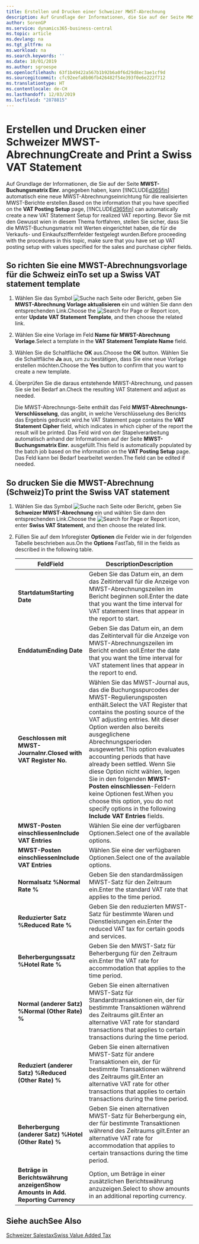 ```yaml
---
title: Erstellen und Drucken einer Schweizer MWST-Abrechnung
description: Auf Grundlage der Informationen, die Sie auf der Seite MWST-Buchungsmatrix Einr. angegeben haben, kann Business Central automatisch eine neue MWST-Abrechnungseinrichtung für die realisierten MWST-Berichte erstellen. Bevor Sie mit den Gewusst wien in diesem Thema fortfahren, stellen Sie sicher, dass Sie die MWST-Buchungsmatrix mit Werten eingerichtet haben, die für die Verkaufs- und Einkaufsziffernfelder festgelegt wurden.
author: SorenGP
ms.service: dynamics365-business-central
ms.topic: article
ms.devlang: na
ms.tgt_pltfrm: na
ms.workload: na
ms.search.keywords: ''
ms.date: 10/01/2019
ms.author: sgroespe
ms.openlocfilehash: 63f1b49422a567b1b92b6a0f6d29d8ec3ae1cf9d
ms.sourcegitcommit: cfc92eefa8b06fb426482f54e393f0e6e222f712
ms.translationtype: HT
ms.contentlocale: de-CH
ms.lasthandoff: 12/03/2019
ms.locfileid: "2878815"
---
```

# <a name="create-and-print-a-swiss-vat-statement"></a><span data-ttu-id="4b75b-104">Erstellen und Drucken einer Schweizer MWST-Abrechnung</span><span class="sxs-lookup"><span data-stu-id="4b75b-104">Create and Print a Swiss VAT Statement</span></span>
<span data-ttu-id="4b75b-105">Auf Grundlage der Informationen, die Sie auf der Seite **MWST-Buchungsmatrix Einr.** angegeben haben, kann [!INCLUDE[d365fin](../../includes/d365fin_md.md)] automatisch eine neue MWST-Abrechnungseinrichtung für die realisierten MWST-Berichte erstellen.</span><span class="sxs-lookup"><span data-stu-id="4b75b-105">Based on the information that you have specified on the **VAT Posting Setup** page, [!INCLUDE[d365fin](../../includes/d365fin_md.md)] can automatically create a new VAT Statement Setup for realized VAT reporting.</span></span> <span data-ttu-id="4b75b-106">Bevor Sie mit den Gewusst wien in diesem Thema fortfahren, stellen Sie sicher, dass Sie die MWST-Buchungsmatrix mit Werten eingerichtet haben, die für die Verkaufs- und Einkaufsziffernfelder festgelegt wurden.</span><span class="sxs-lookup"><span data-stu-id="4b75b-106">Before proceeding with the procedures in this topic, make sure that you have set up VAT posting setup with values specified for the sales and purchase cipher fields.</span></span>  

## <a name="to-set-up-a-swiss-vat-statement-template"></a><span data-ttu-id="4b75b-107">So richten Sie eine MWST-Abrechnungsvorlage für die Schweiz ein</span><span class="sxs-lookup"><span data-stu-id="4b75b-107">To set up a Swiss VAT statement template</span></span>  

1.  <span data-ttu-id="4b75b-108">Wählen Sie das Symbol ![Suche nach Seite oder Bericht](../../media/ui-search/search_small.png "Suche nach Seiten- oder Berichtssymbolen"), geben Sie **MWST-Abrechnung Vorlage aktualisieren** ein und wählen Sie dann den entsprechenden Link.</span><span class="sxs-lookup"><span data-stu-id="4b75b-108">Choose the ![Search for Page or Report](../../media/ui-search/search_small.png "Search for Page or Report icon") icon, enter **Update VAT Statement Template**, and then choose the related link.</span></span>  
2.  <span data-ttu-id="4b75b-109">Wählen Sie eine Vorlage im Feld **Name für MWST-Abrechnung Vorlage**.</span><span class="sxs-lookup"><span data-stu-id="4b75b-109">Select a template in the **VAT Statement Template Name** field.</span></span>
3.  <span data-ttu-id="4b75b-110">Wählen Sie die Schaltfläche **OK** aus.</span><span class="sxs-lookup"><span data-stu-id="4b75b-110">Choose the **OK** button.</span></span> <span data-ttu-id="4b75b-111">Wählen Sie die Schaltfläche **Ja** aus, um zu bestätigen, dass Sie eine neue Vorlage erstellen möchten.</span><span class="sxs-lookup"><span data-stu-id="4b75b-111">Choose the **Yes** button to confirm that you want to create a new template.</span></span>  
4.  <span data-ttu-id="4b75b-112">Überprüfen Sie die daraus entstehende MWST-Abrechnung, und passen Sie sie bei Bedarf an.</span><span class="sxs-lookup"><span data-stu-id="4b75b-112">Check the resulting VAT Statement and adjust as needed.</span></span>  

     <span data-ttu-id="4b75b-113">Die MWST-Abrechnungs-Seite enthält das Feld **MWST-Abrechnungs-Verschlüsselung**, das angibt, in welche Verschlüsselung des Berichts das Ergebnis gedruckt wird.</span><span class="sxs-lookup"><span data-stu-id="4b75b-113">he VAT Statement page contains the **VAT Statement Cipher** field, which indicates in which cipher of the report the result will be printed.</span></span> <span data-ttu-id="4b75b-114">Das Feld wird von der Stapelverarbeitung automatisch anhand der Informationen auf der Seite **MWST-Buchungsmatrix Einr.** ausgefüllt.</span><span class="sxs-lookup"><span data-stu-id="4b75b-114">This field is automatically populated by the batch job based on the information on the **VAT Posting Setup** page.</span></span> <span data-ttu-id="4b75b-115">Das Feld kann bei Bedarf bearbeitet werden.</span><span class="sxs-lookup"><span data-stu-id="4b75b-115">The field can be edited if needed.</span></span>  

## <a name="to-print-the-swiss-vat-statement"></a><span data-ttu-id="4b75b-116">So drucken Sie die MWST-Abrechnung (Schweiz)</span><span class="sxs-lookup"><span data-stu-id="4b75b-116">To print the Swiss VAT statement</span></span>  

1.  <span data-ttu-id="4b75b-117">Wählen Sie das Symbol ![Suche nach Seite oder Bericht](../../media/ui-search/search_small.png "Suche nach Seiten- oder Berichtssymbolen"), geben Sie **Schweizer MWST-Abrechnung** ein und wählen Sie dann den entsprechenden Link.</span><span class="sxs-lookup"><span data-stu-id="4b75b-117">Choose the ![Search for Page or Report](../../media/ui-search/search_small.png "Search for Page or Report icon") icon, enter **Swiss VAT Statement**, and then choose the related link.</span></span>  
2.  <span data-ttu-id="4b75b-118">Füllen Sie auf dem Inforegister **Optionen** die Felder wie in der folgenden Tabelle beschrieben aus.</span><span class="sxs-lookup"><span data-stu-id="4b75b-118">On the **Options** FastTab, fill in the fields as described in the following table.</span></span>  

    |<span data-ttu-id="4b75b-119">Feld</span><span class="sxs-lookup"><span data-stu-id="4b75b-119">Field</span></span>|<span data-ttu-id="4b75b-120">Description</span><span class="sxs-lookup"><span data-stu-id="4b75b-120">Description</span></span>|  
    |---------------------------------|---------------------------------------|  
    |<span data-ttu-id="4b75b-121">**Startdatum**</span><span class="sxs-lookup"><span data-stu-id="4b75b-121">**Starting Date**</span></span>|<span data-ttu-id="4b75b-122">Geben Sie das Datum ein, an dem das Zeitintervall für die Anzeige von MWST-Abrechnungszeilen im Bericht beginnen soll.</span><span class="sxs-lookup"><span data-stu-id="4b75b-122">Enter the date that you want the time interval for VAT statement lines that appear in the report to start.</span></span>|  
    |<span data-ttu-id="4b75b-123">**Enddatum**</span><span class="sxs-lookup"><span data-stu-id="4b75b-123">**Ending Date**</span></span>|<span data-ttu-id="4b75b-124">Geben Sie das Datum ein, an dem das Zeitintervall für die Anzeige von MWST-Abrechnungszeilen im Bericht enden soll.</span><span class="sxs-lookup"><span data-stu-id="4b75b-124">Enter the date that you want the time interval for VAT statement lines that appear in the report to end.</span></span>|  
    |<span data-ttu-id="4b75b-125">**Geschlossen mit MWST-Journalnr.**</span><span class="sxs-lookup"><span data-stu-id="4b75b-125">**Closed with VAT Register No.**</span></span>|<span data-ttu-id="4b75b-126">Wählen Sie das MWST-Journal aus, das die Buchungsspurcodes der MWST-Regulierungsposten enthält.</span><span class="sxs-lookup"><span data-stu-id="4b75b-126">Select the VAT Register that contains the posting source of the VAT adjusting entries.</span></span> <span data-ttu-id="4b75b-127">Mit dieser Option werden also bereits ausgeglichene Abrechnungsperioden ausgewertet.</span><span class="sxs-lookup"><span data-stu-id="4b75b-127">This option evaluates accounting periods that have already been settled.</span></span> <span data-ttu-id="4b75b-128">Wenn Sie diese Option nicht wählen, legen Sie in den folgenden **MWST-Posten einschliessen**-Feldern keine Optionen fest.</span><span class="sxs-lookup"><span data-stu-id="4b75b-128">When you choose this option, you do not specify options in the following **Include VAT Entries** fields.</span></span>|  
    |<span data-ttu-id="4b75b-129">**MWST-Posten einschliessen**</span><span class="sxs-lookup"><span data-stu-id="4b75b-129">**Include VAT Entries**</span></span>|<span data-ttu-id="4b75b-130">Wählen Sie eine der verfügbaren Optionen.</span><span class="sxs-lookup"><span data-stu-id="4b75b-130">Select one of the available options.</span></span>|  
    |<span data-ttu-id="4b75b-131">**MWST-Posten einschliessen**</span><span class="sxs-lookup"><span data-stu-id="4b75b-131">**Include VAT Entries**</span></span>|<span data-ttu-id="4b75b-132">Wählen Sie eine der verfügbaren Optionen.</span><span class="sxs-lookup"><span data-stu-id="4b75b-132">Select one of the available options.</span></span>|  
    |<span data-ttu-id="4b75b-133">**Normalsatz %**</span><span class="sxs-lookup"><span data-stu-id="4b75b-133">**Normal Rate %**</span></span>|<span data-ttu-id="4b75b-134">Geben Sie den standardmässigen MWST-Satz für den Zeitraum ein.</span><span class="sxs-lookup"><span data-stu-id="4b75b-134">Enter the standard VAT rate that applies to the time period.</span></span>|  
    |<span data-ttu-id="4b75b-135">**Reduzierter Satz %**</span><span class="sxs-lookup"><span data-stu-id="4b75b-135">**Reduced Rate %**</span></span>|<span data-ttu-id="4b75b-136">Geben Sie den reduzierten MWST-Satz für bestimmte Waren und Dienstleistungen ein.</span><span class="sxs-lookup"><span data-stu-id="4b75b-136">Enter the reduced VAT tax for certain goods and services.</span></span>|  
    |<span data-ttu-id="4b75b-137">**Beherbergungssatz %**</span><span class="sxs-lookup"><span data-stu-id="4b75b-137">**Hotel Rate %**</span></span>|<span data-ttu-id="4b75b-138">Geben Sie den MWST-Satz für Beherbergung für den Zeitraum ein.</span><span class="sxs-lookup"><span data-stu-id="4b75b-138">Enter the VAT rate for accommodation that applies to the time period.</span></span>|  
    |<span data-ttu-id="4b75b-139">**Normal (anderer Satz) %**</span><span class="sxs-lookup"><span data-stu-id="4b75b-139">**Normal (Other Rate) %**</span></span>|<span data-ttu-id="4b75b-140">Geben Sie einen alternativen MWST-Satz für Standardtransaktionen ein, der für bestimmte Transaktionen während des Zeitraums gilt.</span><span class="sxs-lookup"><span data-stu-id="4b75b-140">Enter an alternative VAT rate for standard transactions that applies to certain transactions during the time period.</span></span>|  
    |<span data-ttu-id="4b75b-141">**Reduziert (anderer Satz) %**</span><span class="sxs-lookup"><span data-stu-id="4b75b-141">**Reduced (Other Rate) %**</span></span>|<span data-ttu-id="4b75b-142">Geben Sie einen alternativen MWST-Satz für andere Transaktionen ein, der für bestimmte Transaktionen während des Zeitraums gilt.</span><span class="sxs-lookup"><span data-stu-id="4b75b-142">Enter an alternative VAT rate for other transactions that applies to certain transactions during the time period.</span></span>|  
    |<span data-ttu-id="4b75b-143">**Beherbergung (anderer Satz) %**</span><span class="sxs-lookup"><span data-stu-id="4b75b-143">**Hotel (Other Rate) %**</span></span>|<span data-ttu-id="4b75b-144">Geben Sie einen alternativen MWST-Satz für Beherbergung ein, der für bestimmte Transaktionen während des Zeitraums gilt.</span><span class="sxs-lookup"><span data-stu-id="4b75b-144">Enter an alternative VAT rate for accommodation that applies to certain transactions during the time period.</span></span>|  
    |<span data-ttu-id="4b75b-145">**Beträge in Berichtswährung anzeigen**</span><span class="sxs-lookup"><span data-stu-id="4b75b-145">**Show Amounts in Add. Reporting Currency**</span></span>|<span data-ttu-id="4b75b-146">Option, um Beträge in einer zusätzlichen Berichtswährung anzuzeigen.</span><span class="sxs-lookup"><span data-stu-id="4b75b-146">Select to show amounts in an additional reporting currency.</span></span>|  

## <a name="see-also"></a><span data-ttu-id="4b75b-147">Siehe auch</span><span class="sxs-lookup"><span data-stu-id="4b75b-147">See Also</span></span>  
 [<span data-ttu-id="4b75b-148">Schweizer Salestax</span><span class="sxs-lookup"><span data-stu-id="4b75b-148">Swiss Value Added Tax</span></span>](swiss-value-added-tax.md)
